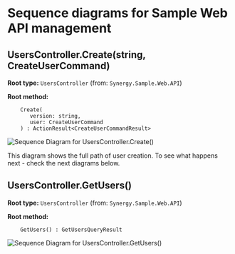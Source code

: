 # Sequence diagrams for Sample Web API management

##  UsersController.Create(string, CreateUserCommand)

**Root type:** `UsersController` (from: `Synergy.Sample.Web.API`)

**Root method:**
```
    Create(
       version: string,
       user: CreateUserCommand
    ) : ActionResult<CreateUserCommandResult>
```

![Sequence Diagram for UsersController.Create()](http://www.plantuml.com/plantuml/png/Z5JDRfj04BuZyGvpf5AnunvH5JbnBSLgMaSsxgNjOGrZimhUHRk3gP-jXpvINw6pWDKOGjq3OfcVRxvlTeRVFtzDBGb3vI7tFViiLI6CE811MsXbyHDQA_PuZxckxepH5P0fqVSo52aQU8ZZ9tXQhcCGXHmV9-FIeh6-jzEQs1rdqa8gnTv1sanN5YX3s9Lv3eMW3FGEN0Oa1WL9hKRVLAp18aAL2O9C50Kg2mf_48IGP9WyrmYreGMsi7NiHhv7adBcjd4SPbgHqNcEPZHpu1YyyJrKQHkprQLAXJd1FMlYUDyRWsBEe8zCfpL6i5b08l9SgZrKk7KYWJ4ABHMnIcuLoKGMGX5qYbuw6mOkPAOF1w7I1tvwKSw_ma9RITgS-ZxVImM9hR087zh3bJ8hj6LEljVg2MyxB2FuUcxEzy6xxEI4jqDg8cWEGI-0Mp-Kr73wApjweI9ur7kfE5aa98zixBNeyhkFjL0yt8fa2pZd8vskmzRZs9XVhn7n15QrFx1aU3pUmgkWV6Nut-JFbygqFw_dgvXVyR8PB0WMwRa4VBbxtCpN44oTRNgk-uz2Gxr_7uRTXZMaM_s3ypHycGCfJRy6d86plEpSODtEA3B_uLcyjWoj-8jjS2imdemcyExc1fOVVM_Asrx_6Vy0003__mC0)
<!--
@startuml
skinparam responseMessageBelowArrow true
header HTTP POST api/v1/users
footer This diagram shows the full path of user creation.\nTo see what happens next - check the next diagrams below.
title
UsersController.Create()
endtitle
boundary Browser
/ note over Browser: UI calling web api endpoints
participant UsersController
participant CreateUserCommandHandler
participant UserRepository
participant User
database Database
participant CreateUserCommandResult
Browser->UsersController: [Create()] HTTP POST api/v1/users
UsersController->CreateUserCommandHandler: Handle(CreateUserCommand)
CreateUserCommandHandler->UserRepository: CreateUser(Login)
activate UserRepository
UserRepository->UserRepository: InstantiateUserEntity(Login)
activate UserRepository
create User
UserRepository->User: new User(string, Login)
activate User
deactivate UserRepository
UserRepository->Database: INSERT INTO Users (Id, Login) VALUES (@Id, @Login)
deactivate UserRepository
CreateUserCommandHandler<--UserRepository: User
create CreateUserCommandResult
CreateUserCommandHandler->CreateUserCommandResult: new CreateUserCommandResult(User)
activate CreateUserCommandResult
UsersController<--CreateUserCommandHandler: CreateUserCommandResult
Browser<--UsersController: HTTP/1.1 200 OK
@enduml
-->

This diagram shows the full path of user creation.
To see what happens next - check the next diagrams below.


##  UsersController.GetUsers()

**Root type:** `UsersController` (from: `Synergy.Sample.Web.API`)

**Root method:**
```
    GetUsers() : GetUsersQueryResult
```

![Sequence Diagram for UsersController.GetUsers()](http://www.plantuml.com/plantuml/png/T53DIWD13BuFp3lag8VjTdii8hKYRIbY3zkJU4YxeGvECqCcsyLdy-0ZzHMSBGj2nME-V7_9-UjxbXH5swEt9dquZYXu1A4K0oTwffJmG7FoeNiG2Hsej6JDEs530ikwti3YgGQChZnLPPj8aZNgr6VIjfyU0wi4xqb62z8BT7Dh3N4pi7QXvGRb4-RPFg-jAO634eHJJXZ0AMnNi4Vl7H-WerqV2DaZ1iUQ4tDhTNiNaHMkOgqPF8hxgyqKNdyhlVrtpA2-Aue_ybvHLgCA9kCnlAojcULAbq_-0000__y30000)
<!--
@startuml
skinparam responseMessageBelowArrow true
header HTTP GET api/v1/users
title
UsersController.GetUsers()
endtitle
boundary Browser
/ note over Browser: UI calling web api endpoints
participant UsersController
Browser->UsersController: [GetUsers()] HTTP GET api/v1/users
Browser<--UsersController: HTTP/1.1 200 OK
@enduml
-->


